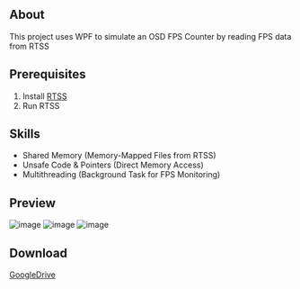 ## About  
This project uses WPF to simulate an OSD FPS Counter by reading FPS data from RTSS

## Prerequisites  
1. Install [RTSS](https://www.guru3d.com/download/rtss-rivatuner-statistics-server-download/)  
2. Run RTSS

## Skills  
- Shared Memory (Memory-Mapped Files from RTSS)  
- Unsafe Code & Pointers (Direct Memory Access)  
- Multithreading (Background Task for FPS Monitoring) 

## Preview  
![image](https://github.com/user-attachments/assets/c85de8e2-a19a-4b96-a084-ae7fc8ed15bb)
![image](https://github.com/user-attachments/assets/ed8f69cd-30c2-4822-9c17-0b428514256c)
![image](https://github.com/user-attachments/assets/934ccf8e-74a1-405c-a855-e098481b94a8)

## Download  
[GoogleDrive](https://drive.google.com/file/d/12ok8IHk1W6jNaFccj4RRMm_Zg6jMeTBG/view?usp=sharing)
